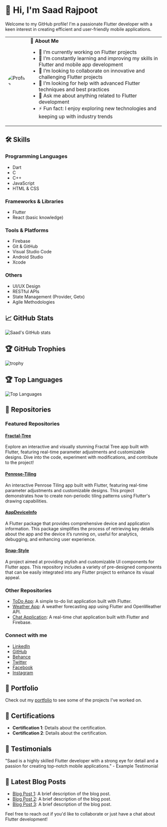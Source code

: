 # 👋 Hi, I'm Saad Rajpoot

Welcome to my GitHub profile! I'm a passionate Flutter developer with a keen interest in creating efficient and user-friendly mobile applications.

<table border="0">
  <tr>
    <td>
      <img src="https://images.weserv.nl/?url=avatars.githubusercontent.com/u/72617801?v=5&h=240&w=240&fit=cover&mask=circle&maxage=7d" alt="Profile" style="border-radius: 50%;"/>
    </td>
    <td>
      <div>
        <b>🚀 About Me</b>
        <ul>
          <li>🔭 I’m currently working on Flutter projects</li>
          <li>🌱 I’m constantly learning and improving my skills in Flutter and mobile app development</li>
          <li>👯 I’m looking to collaborate on innovative and challenging Flutter projects</li>
          <li>🤔 I’m looking for help with advanced Flutter techniques and best practices</li>
          <li>💬 Ask me about anything related to Flutter development</li>
          <li>⚡ Fun fact: I enjoy exploring new technologies and keeping up with industry trends</li>
        </ul>
      </div>
    </td>
  </tr>
</table>

## 🛠️ Skills

### Programming Languages
- Dart
- C
- C++
- JavaScript
- HTML & CSS

### Frameworks & Libraries
- Flutter
- React (basic knowledge)

### Tools & Platforms
- Firebase
- Git & GitHub
- Visual Studio Code
- Android Studio
- Xcode

### Others
- UI/UX Design
- RESTful APIs
- State Management (Provider, Getx)
- Agile Methodologies

## 📈 GitHub Stats

![Saad's GitHub stats](https://github-readme-stats.vercel.app/api?username=Saad-Rajpoot&show_icons=true&theme=radical)

## 🏆 GitHub Trophies

![trophy](https://github-profile-trophy.vercel.app/?username=Saad-Rajpoot&theme=onedark)

## 🏆 Top Languages

![Top Languages](https://github-readme-stats.vercel.app/api/top-langs/?username=Saad-Rajpoot&layout=compact&theme=radical)

## 📂 Repositories

### Featured Repositories

#### [Fractal-Tree](https://github.com/Saad-Rajpoot/Fractal-Tree)
Explore an interactive and visually stunning Fractal Tree app built with Flutter, featuring real-time parameter adjustments and customizable designs. Dive into the code, experiment with modifications, and contribute to the project!

#### [Penrose-Tiling](https://github.com/Saad-Rajpoot/Penrose-Tiling)
An interactive Penrose Tiling app built with Flutter, featuring real-time parameter adjustments and customizable designs. This project demonstrates how to create non-periodic tiling patterns using Flutter's drawing capabilities.

#### [AppDeviceInfo](https://github.com/Saad-Rajpoot/AppDeviceInfo)
A Flutter package that provides comprehensive device and application information. This package simplifies the process of retrieving key details about the app and the device it’s running on, useful for analytics, debugging, and enhancing user experience.

#### [Snap-Style](https://github.com/Saad-Rajpoot/Snap-Style)
A project aimed at providing stylish and customizable UI components for Flutter apps. This repository includes a variety of pre-designed components that can be easily integrated into any Flutter project to enhance its visual appeal.

### Other Repositories
- [ToDo App](https://github.com/YOUR_GITHUB_USERNAME/todo-app): A simple to-do list application built with Flutter.
- [Weather App](https://github.com/YOUR_GITHUB_USERNAME/weather-app): A weather forecasting app using Flutter and OpenWeather API.
- [Chat Application](https://github.com/YOUR_GITHUB_USERNAME/chat-app): A real-time chat application built with Flutter and Firebase.

### Connect with me

- [LinkedIn](https://www.linkedin.com/in/saad-rajpoot-b3ba85225/)
- [GitHub](https://www.github.com/Saad-Rajpoot/)
- [Behance](https://www.behance.net/saadrajpoot5/)
- [Twitter](https://www.twitter.com/saadi47123/)
- [Facebook](https://www.facebook.com/saad.saad.9083477/)
- [Instagram](https://www.instagram.com/saadrajpoot42/)

## 💼 Portfolio

Check out my [portfolio](https://saad-rajpoot.github.io/) to see some of the projects I've worked on.

## 📄 Certifications

- **Certification 1**: Details about the certification.
- **Certification 2**: Details about the certification.

## 🌟 Testimonials

"Saad is a highly skilled Flutter developer with a strong eye for detail and a passion for creating top-notch mobile applications." - Example Testimonial

## 📝 Latest Blog Posts

- [Blog Post 1](YOUR_BLOG_LINK_1): A brief description of the blog post.
- [Blog Post 2](YOUR_BLOG_LINK_2): A brief description of the blog post.
- [Blog Post 3](YOUR_BLOG_LINK_3): A brief description of the blog post.

Feel free to reach out if you'd like to collaborate or just have a chat about Flutter development!
